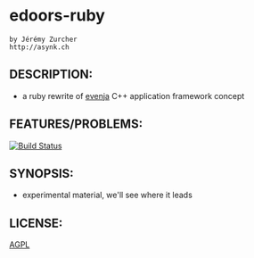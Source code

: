 # edoors-ruby
    by Jérémy Zurcher
    http://asynk.ch

## DESCRIPTION:

* a ruby rewrite of [evenja](http://www.revena.com/evenja) C++ application framework concept

## FEATURES/PROBLEMS:
[![Build Status](https://secure.travis-ci.org/jeremyz/edoors-ruby.png)](http://travis-ci.org/jeremyz/edoors-ruby)

## SYNOPSIS:

* experimental material, we'll see where it leads

## LICENSE:

[AGPL](http://www.gnu.org/licenses/agpl-3.0.html)
